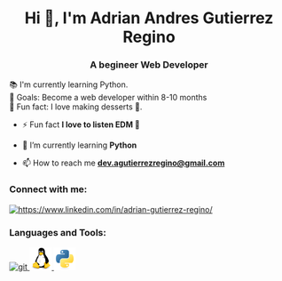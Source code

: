 <h1 align="center">Hi 👋, I'm Adrian Andres Gutierrez Regino</h1>
<h3 align="center">A begineer Web Developer</h3>
<p align="left">📚 I'm currently learning Python.<br>🎯 Goals: Become a web developer within 8-10 months<br>🎲 Fun fact: I love making desserts 🍰.</p>

- ⚡ Fun fact **I love to listen EDM 🎵**

- 🌱 I’m currently learning **Python**

- 📫 How to reach me **dev.agutierrezregino@gmail.com**

<h3 align="left">Connect with me:</h3>
<p align="left">
<a href="https://linkedin.com/in/https://www.linkedin.com/in/adrian-gutierrez-regino/" target="blank"><img align="center" src="https://raw.githubusercontent.com/rahuldkjain/github-profile-readme-generator/master/src/images/icons/Social/linked-in-alt.svg" alt="https://www.linkedin.com/in/adrian-gutierrez-regino/" height="30" width="40" /></a>
</p>

<h3 align="left">Languages and Tools:</h3>
<p align="left"> <a href="https://git-scm.com/" target="_blank" rel="noreferrer"> <img src="https://www.vectorlogo.zone/logos/git-scm/git-scm-icon.svg" alt="git" width="40" height="40"/> </a> <a href="https://www.linux.org/" target="_blank" rel="noreferrer"> <img src="https://raw.githubusercontent.com/devicons/devicon/master/icons/linux/linux-original.svg" alt="linux" width="40" height="40"/> </a> <a href="https://www.python.org" target="_blank" rel="noreferrer"> <img src="https://raw.githubusercontent.com/devicons/devicon/master/icons/python/python-original.svg" alt="python" width="40" height="40"/> </a> </p>


